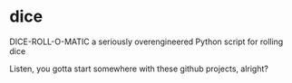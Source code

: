 # dice
DICE-ROLL-O-MATIC a seriously overengineered Python script for rolling dice

Listen, you gotta start somewhere with these github projects, alright?

